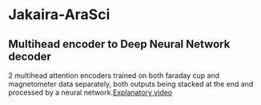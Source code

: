 # Jakaira-AraSci
## Multihead encoder to Deep Neural Network decoder
2 multihead attention encoders trained on both faraday cup and magnetometer data separately, both outputs being stacked at the end and processed by a neural network.[Explanatory video]()
